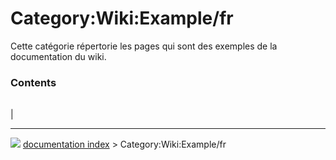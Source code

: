 # Category:Wiki:Example/fr
Cette catégorie répertorie les pages qui sont des exemples de la documentation du wiki.

### Contents

|     |     |     |
| --- | --- | --- |
|



---
![](images/Right_arrow.png) [documentation index](../README.md) > Category:Wiki:Example/fr
